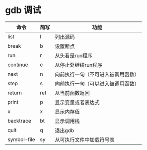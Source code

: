 # gdb 调试

| 命令        | 简写 | 功能                               |
| ----------- | ---- | ---------------------------------- |
| list        | l    | 列出源码                           |
| break       | b    | 设置断点                           |
| run         | r    | 从头看是run程序                    |
| continue    | c    | 从停止处继续run程序                |
| next        | n    | 向前执行一句（不可进入被调用函数） |
| step        | s    | 向前执行一句（可以进入被调用函数） |
| return      | ret  | 从当前函数返回                     |
| print       | p    | 显示变量或者表达式                 |
| x           | x    | 显示内存值                         |
| backtrace   | bt   | 显示调用栈                         |
| quit        | q    | 退出gdb                            |
| symbol-file | sy   | 从可执行文件中加载符号表           |

